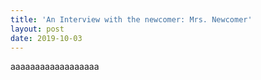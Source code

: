 ```yaml
---
title: 'An Interview with the newcomer: Mrs. Newcomer'
layout: post
date: 2019-10-03
---
```


<p> aaaaaaaaaaaaaaaaaa </p>
